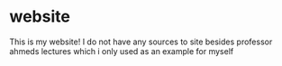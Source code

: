 # website
This is my website! I do not have any sources to site besides professor ahmeds lectures which i only used as an example for myself
